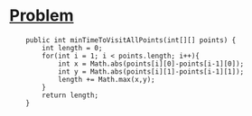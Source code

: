 # [Problem](https://leetcode.com/problems/minimum-time-visiting-all-points/)

####
````
    public int minTimeToVisitAllPoints(int[][] points) {
        int length = 0;
        for(int i = 1; i < points.length; i++){
            int x = Math.abs(points[i][0]-points[i-1][0]);
            int y = Math.abs(points[i][1]-points[i-1][1]);
            length += Math.max(x,y);
        }
        return length;
    }
````
